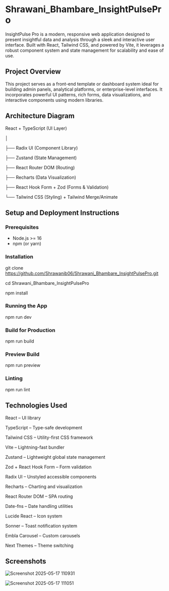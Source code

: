 # Shrawani_Bhambare_InsightPulsePro

InsightPulse Pro is a modern, responsive web application designed to present insightful data and analysis through a sleek and interactive user interface. Built with React, Tailwind CSS, and powered by Vite, it leverages a robust component system and state management for scalability and ease of use.


## Project Overview

This project serves as a front-end template or dashboard system ideal for building admin panels, analytical platforms, or enterprise-level interfaces. It incorporates powerful UI patterns, rich forms, data visualizations, and interactive components using modern libraries.


## Architecture Diagram

React + TypeScript (UI Layer)

│

├── Radix UI (Component Library)

├── Zustand (State Management)

├── React Router DOM (Routing)

├── Recharts (Data Visualization)

├── React Hook Form + Zod (Forms & Validation)

└── Tailwind CSS (Styling) + Tailwind Merge/Animate


## Setup and Deployment Instructions

### Prerequisites

- Node.js >= 16
- npm (or yarn)


### Installation

git clone https://github.com/Shrawanib06/Shrawani_Bhambare_InsightPulsePro.git

cd Shrawani_Bhambare_InsightPulsePro

npm install


### Running the App

npm run dev


### Build for Production

npm run build


### Preview Build

npm run preview


### Linting

npm run lint


## Technologies Used

React – UI library

TypeScript – Type-safe development

Tailwind CSS – Utility-first CSS framework

Vite – Lightning-fast bundler

Zustand – Lightweight global state management

Zod + React Hook Form – Form validation

Radix UI – Unstyled accessible components

Recharts – Charting and visualization

React Router DOM – SPA routing

Date-fns – Date handling utilities

Lucide React – Icon system

Sonner – Toast notification system

Embla Carousel – Custom carousels

Next Themes – Theme switching


## Screenshots

![Screenshot 2025-05-17 110931](https://github.com/user-attachments/assets/cc7a050e-ddc4-4f53-866b-215aed5b375c)

![Screenshot 2025-05-17 111051](https://github.com/user-attachments/assets/c75df5d8-7cc0-4182-b7ab-7ea20efd24e2)
